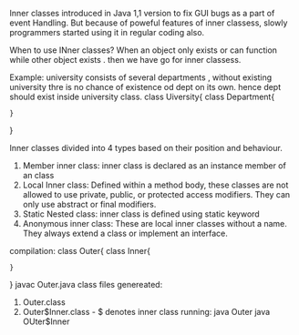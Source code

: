 Inner classes introduced in Java 1,1 version to fix GUI bugs as a part of event Handling.
But because of poweful features of inner classess, slowly programmers started using it in regular coding also.

When to use INner classes?
When an object only exists or can function while other object exists . then we have go for inner classess.

Example: university consists of several departments , without existing university thre is no chance of existence od dept on its own. hence dept should exist inside university class.
class Uiversity{
    class Department{

    }
}

Inner classes divided into 4 types based on their position and behaviour.

1) Member inner class: inner class is declared as an instance  member of an class
2) Local Inner class: Defined within a method body, these classes are not allowed to use private, public, or protected access modifiers. They can only use abstract or final modifiers. 
3) Static Nested class: inner class is defined using static keyword
4) Anonymous inner class: These are local inner classes without a name. They always extend a class or implement an interface. 

compilation:
class Outer{
    class Inner{

    }
}
 javac Outer.java
 class files genereated:
 1) Outer.class
 2) Outer$Inner.class - $  denotes inner class
 running:
 java Outer
 java OUter\$Inner

